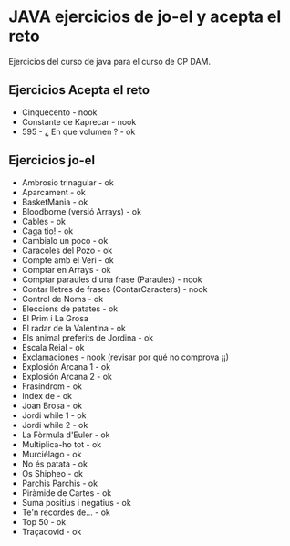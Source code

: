 # JAVA  ejercicios de jo-el y acepta el reto

Ejercicios del curso de java para el curso de CP DAM.

## Ejercicios Acepta el reto

- Cinquecento - nook
- Constante de Kaprecar - nook
- 595 - ¿ En que volumen ? - ok

## Ejercicios jo-el

- Ambrosio trinagular - ok
- Aparcament - ok
- BasketMania - ok
- Bloodborne (versió Arrays) - ok
- Cables - ok
- Caga tio! - ok
- Cambialo un poco - ok
- Caracoles del Pozo - ok
- Compte amb el Veri - ok
- Comptar en Arrays - ok
- Comptar paraules d'una frase (Paraules) - nook
- Contar lletres de frases (ContarCaracters) - nook
- Control de Noms - ok
- Eleccions de patates - ok
- El Prim i La Grosa
- El radar de la Valentina - ok
- Els animal preferits de Jordina - ok
- Escala Reial - ok
- Exclamaciones - nook (revisar por qué no comprova ¡¡)
- Explosión Arcana 1 - ok
- Explosión Arcana 2 - ok
- Frasíndrom - ok
- Index de - ok
- Joan Brosa - ok
- Jordi while 1 - ok
- Jordi while 2 - ok
- La Fòrmula d'Euler - ok
- Multiplica-ho tot - ok
- Murciélago - ok
- No és patata - ok
- Os Shipheo - ok
- Parchis Parchis - ok
- Piràmide de Cartes - ok
- Suma positius i negatius - ok
- Te'n recordes de... - ok
- Top 50 - ok
- Traçacovid - ok
